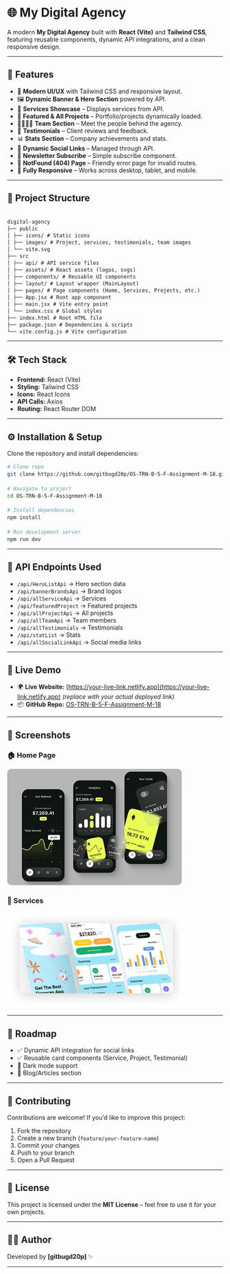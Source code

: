 # 🌐 My Digital Agency

A modern **My Digital Agency** built with **React (Vite)** and **Tailwind CSS**, featuring reusable components, dynamic API integrations, and a clean responsive design.

---

## 🚀 Features

-   🎨 **Modern UI/UX** with Tailwind CSS and responsive layout.
-   🖼️ **Dynamic Banner & Hero Section** powered by API.
-   💼 **Services Showcase** – Displays services from API.
-   📂 **Featured & All Projects** – Portfolio/projects dynamically loaded.
-   👨‍👩‍👧‍👦 **Team Section** – Meet the people behind the agency.
-   💬 **Testimonials** – Client reviews and feedback.
-   📊 **Stats Section** – Company achievements and stats.
-   🔗 **Dynamic Social Links** – Managed through API.
-   📩 **Newsletter Subscribe** – Simple subscribe component.
-   🧭 **NotFound (404) Page** – Friendly error page for invalid routes.
-   📱 **Fully Responsive** – Works across desktop, tablet, and mobile.

---

## 📂 Project Structure

```

digital-agency
├── public
│ ├── icons/ # Static icons
│ ├── images/ # Project, services, testimonials, team images
│ └── vite.svg
├── src
│ ├── api/ # API service files
│ ├── assets/ # React assets (logos, svgs)
│ ├── components/ # Reusable UI components
│ ├── layout/ # Layout wrapper (MainLayout)
│ ├── pages/ # Page components (Home, Services, Projects, etc.)
│ ├── App.jsx # Root app component
│ ├── main.jsx # Vite entry point
│ └── index.css # Global styles
├── index.html # Root HTML file
├── package.json # Dependencies & scripts
└── vite.config.js # Vite configuration

```

---

## 🛠️ Tech Stack

-   **Frontend:** React (Vite)
-   **Styling:** Tailwind CSS
-   **Icons:** React Icons
-   **API Calls:** Axios
-   **Routing:** React Router DOM

---

## ⚙️ Installation & Setup

Clone the repository and install dependencies:

```bash
# Clone repo
git clone https://github.com/gitbugd20p/OS-TRN-B-5-F-Assignment-M-18.git

# Navigate to project
cd OS-TRN-B-5-F-Assignment-M-18

# Install dependencies
npm install

# Run development server
npm run dev
```

---

## 📡 API Endpoints Used

-   `/api/HeroListApi` → Hero section data
-   `/api/bannerBrandsApi` → Brand logos
-   `/api/allServiceApi` → Services
-   `/api/featuredProject` → Featured projects
-   `/api/allProjectApi` → All projects
-   `/api/allTeamApi` → Team members
-   `/api/allTestimonials` → Testimonials
-   `/api/statList` → Stats
-   `/api/allSocialLinkApi` → Social media links

---

## 🔗 Live Demo

-   🌍 **Live Website:** [https://your-live-link.netlify.app](https://your-live-link.netlify.app) _(replace with your actual deployed link)_
-   📦 **GitHub Repo:** [OS-TRN-B-5-F-Assignment-M-18](https://github.com/gitbugd20p/OS-TRN-B-5-F-Assignment-M-18)

---

## 📸 Screenshots

### 🏠 Home Page

![Banner](public/images/banner-1.png)

### 💼 Services

![Services](public/images/Service1.png)

---

## 📌 Roadmap

-   ✅ Dynamic API integration for social links
-   ✅ Reusable card components (Service, Project, Testimonial)
-   🚧 Dark mode support
-   🚧 Blog/Articles section

---

## 🤝 Contributing

Contributions are welcome! If you’d like to improve this project:

1. Fork the repository
2. Create a new branch (`feature/your-feature-name`)
3. Commit your changes
4. Push to your branch
5. Open a Pull Request

---

## 📜 License

This project is licensed under the **MIT License** – feel free to use it for your own projects.

---

## 👨‍💻 Author

Developed by **\[gitbugd20p]** ✨

---
